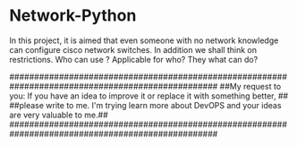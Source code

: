 # Network-Python
In this project, it is aimed that even someone with no network knowledge can configure cisco network switches.
In addition we shall think on restrictions.
Who can use ? 
Applicable for who?
They what can do?

##################################################################################################
##My request to you: If you have an idea to improve it or replace it with something better,     ##
##please write to me. I'm trying learn more about DevOPS and your ideas are very valuable to me.##
##################################################################################################
